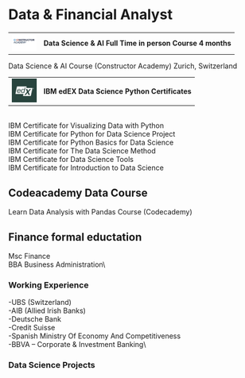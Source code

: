 # Data & Financial Analyst

<table>
  <tr>
    <td valign="middle"><img src="constructor_academy_logo.png" alt="Alt text for your image" width="50"></td>
    <td valign="middle"><strong>Data Science & AI Full Time in person Course 4 months</strong></td>
  </tr>
</table>
Data Science & AI Course (Constructor Academy) Zurich, Switzerland
<br>


<table>
  <tr>
    <td valign="middle"><img src="edX_logo.png" alt="Alt text for your image" width="50"></td>
    <td valign="middle"><strong>IBM edEX Data Science Python Certificates</strong></td>
  </tr>
</table>
<br>
IBM Certificate for Visualizing Data with Python<br>
IBM Certificate for Python for Data Science Project<br>
IBM Certificate for Python Basics for Data Science<br>
IBM Certificate for The Data Science Method<br>
IBM Certificate for Data Science Tools<br>
IBM Certificate for Introduction to Data Science

## Codeacademy Data Course
Learn Data Analysis with Pandas Course (Codecademy)

## Finance formal eductation
Msc Finance\
BBA Business Administration\

### Working Experience
-UBS (Switzerland)\
-AIB (Allied Irish Banks)\
-Deutsche Bank\
-Credit Suisse\
-Spanish Ministry Of Economy And Competitiveness\
-BBVA – Corporate & Investment Banking\

### Data Science Projects
